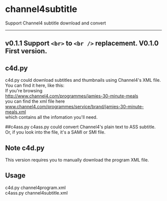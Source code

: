 # channel4subtitle
Support Channel4 subtitle download and convert<br />

------------------------
v0.1.1 Support `<br>` to `<br />` replacement.
V0.1.0 First version.
------------------------

## c4d.py
c4d.py could download subtitles and thumbnails using Channel4's XML file. You can find it here, like this:<br />
If you're browsing<br />
  http://www.channel4.com/programmes/jamies-30-minute-meals<br />
you can find the xml file here<br />
  www.channel4.com/programmes/service/brand/jamies-30-minute-meals.xml<br />
which contains all the infomation you'll need.<br />

##c4ass.py
c4ass.py could convert Channel4's plain text to ASS subtitle. Or, if you look into the file, it's a SAMI or SMI file.

## Note c4d.py
This version requires you to manually download the program XML file.

## Usage
c4d.py channel4program.xml<br />
c4ass.py channel4subtitle.xml<br />
